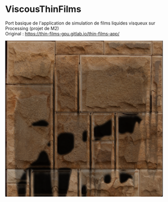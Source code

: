 # ViscousThinFilms

Port basique de l'application de simulation de films liquides visqueux sur Processing (projet de M2)  
Original : https://thin-films-gpu.gitlab.io/thin-films-app/  

![Alt text](image.png "Exemple")
